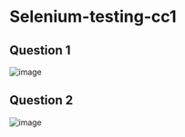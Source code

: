 # Selenium-testing-cc1

## Question 1

![image](https://user-images.githubusercontent.com/68057995/235895201-3c09cfed-7953-4bfd-ada8-3dcbb4f7bdd3.png)


## Question 2

![image](https://user-images.githubusercontent.com/68057995/235894952-f11f5509-0a8e-44e1-85a8-2f7c9ac953b9.png)
